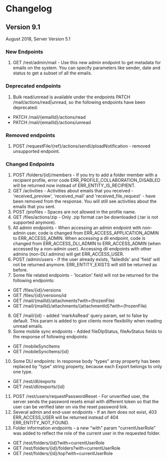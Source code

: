 # Changelog

## Version 9.1

August 2018, Server Version 5.1

### New Endpoints

1. GET /rest/admin/mail - Use this new admin endpoint to get metadata for emails on the system. You can specify parameters like sender, date and status to get a subset of all the emails.

### Deprecated endpoints

1. Bulk read/unread is available under the endpoints PATCH /mail/actions/read|unread, so the following endpoints have been deprecated:
 * PATCH /mail/{emailId}/actions/read
 * PATCH /mail/{emailId}/actions/unread

### Removed endpoints

1. POST /requestFile/{ref}/actions/sendUploadNotification - removed unsupported endpoint.

### Changed Endpoints

1. POST /folders/{id}/members - If you try to add a folder member with a recipient profile, error code ERR_PROFILE_COLLABORATION_DISABLED will be returned now instead of ERR_ENTITY_IS_RECIPIENT.
2. GET /activities - Activities about emails that you received - 'received_preview', 'received_mail' and 'received_file_request' - have been removed from the response. You will still see activities about the emails that you sent.
3. POST /profiles - Spaces are not allowed in the profile name.
4. GET /files/actions/zip - Only .zip format can be downloaded (.tar is not supported anymore).
5. All admin endpoints - When accessing an admin endpoint with non-admin user, code is changed from ERR_ACCESS_APPLICATION_ADMIN to ERR_ACCESS_ADMIN. When accessing a dli endpoint, code is changed from ERR_ACCESS_DLI_ADMIN to ERR_ACCESS_ADMIN (when accessed by a non-admin user). Accessing dli endpoints with other admins (non-DLI admins) will get ERR_ACCESS_USER.
6. POST /admin/users - If the user already exists, 'failedIds' and 'field' will not be returned anymore. ERR_ENTITY_EXISTS will still be returned as before.
7. Some file related endpoints - 'location' field will not be returned for the following endpoints:
 * GET /files/{id}/versions
 * GET /files/{id}/versions/id
 * GET /mail/{mailId}/attachments?with=(frozenFile)
 * GET /mail/{mailId}/attachments/{attachmentId}?with=(frozenFile)
8. GET /mail/{id} - added 'markAsRead' query param, set to false by default. This param is added to give clients more flexibility when reading unread emails.
9. Some mobile sync endpoints - Added fileDlpStatus, fileAvStatus fields to the response of following endpoints:
 * GET /mobileSyncItems
 * GET /mobileSyncItems/{id}
10. Some DLI endpoints: In response body "types" array property has been replaced by "type" string property, because each Export belongs to only one type.
 * GET /rest/dli/exports
 * GET /rest/dli/exports/{id}
11. POST /rest/users/requestPasswordReset - For unverified user, the server sends the password resets email with different token so that the user can be verified later on via the reset password link.
12. Several admin and end-user endpoints - If an item does not exist, 403 ERR_ACCESS_USER will be returned instead of 404 ERR_ENTITY_NOT_FOUND.
13. Folder information endpoints - a new "with" param "currentUserRole" was added to reflect the role of the current user in the requested folder.
 * GET /rest/folders/{id}?with=currentUserRole
 * GET /rest/folders/{id}/folders?with=currentUserRole
 * GET /rest/folders/{id}/top?with=currentUserRole

